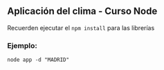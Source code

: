 ## Aplicación del clima - Curso Node

Recuerden ejecutar el ```npm install``` para las librerías

### Ejemplo:
```
node app -d "MADRID"
```
